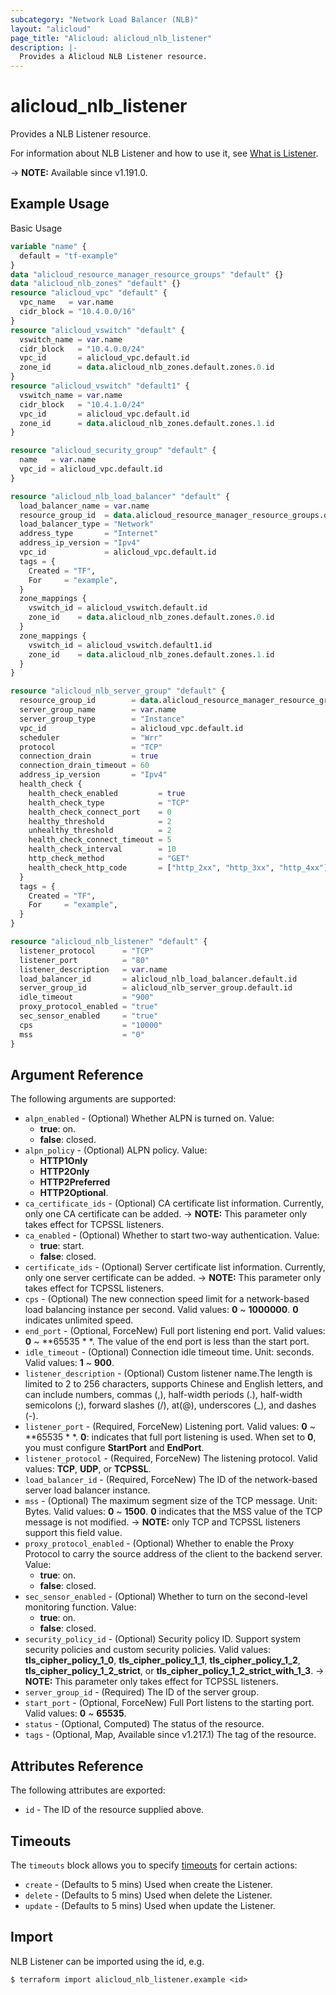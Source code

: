 ```yaml
---
subcategory: "Network Load Balancer (NLB)"
layout: "alicloud"
page_title: "Alicloud: alicloud_nlb_listener"
description: |-
  Provides a Alicloud NLB Listener resource.
---
```


# alicloud_nlb_listener

Provides a NLB Listener resource. 

For information about NLB Listener and how to use it, see [What is Listener](https://www.alibabacloud.com/help/en/server-load-balancer/latest/api-nlb-2022-04-30-createlistener).

-> **NOTE:** Available since v1.191.0.

## Example Usage

Basic Usage

```terraform
variable "name" {
  default = "tf-example"
}
data "alicloud_resource_manager_resource_groups" "default" {}
data "alicloud_nlb_zones" "default" {}
resource "alicloud_vpc" "default" {
  vpc_name   = var.name
  cidr_block = "10.4.0.0/16"
}
resource "alicloud_vswitch" "default" {
  vswitch_name = var.name
  cidr_block   = "10.4.0.0/24"
  vpc_id       = alicloud_vpc.default.id
  zone_id      = data.alicloud_nlb_zones.default.zones.0.id
}
resource "alicloud_vswitch" "default1" {
  vswitch_name = var.name
  cidr_block   = "10.4.1.0/24"
  vpc_id       = alicloud_vpc.default.id
  zone_id      = data.alicloud_nlb_zones.default.zones.1.id
}

resource "alicloud_security_group" "default" {
  name   = var.name
  vpc_id = alicloud_vpc.default.id
}

resource "alicloud_nlb_load_balancer" "default" {
  load_balancer_name = var.name
  resource_group_id  = data.alicloud_resource_manager_resource_groups.default.ids.0
  load_balancer_type = "Network"
  address_type       = "Internet"
  address_ip_version = "Ipv4"
  vpc_id             = alicloud_vpc.default.id
  tags = {
    Created = "TF",
    For     = "example",
  }
  zone_mappings {
    vswitch_id = alicloud_vswitch.default.id
    zone_id    = data.alicloud_nlb_zones.default.zones.0.id
  }
  zone_mappings {
    vswitch_id = alicloud_vswitch.default1.id
    zone_id    = data.alicloud_nlb_zones.default.zones.1.id
  }
}

resource "alicloud_nlb_server_group" "default" {
  resource_group_id        = data.alicloud_resource_manager_resource_groups.default.ids.0
  server_group_name        = var.name
  server_group_type        = "Instance"
  vpc_id                   = alicloud_vpc.default.id
  scheduler                = "Wrr"
  protocol                 = "TCP"
  connection_drain         = true
  connection_drain_timeout = 60
  address_ip_version       = "Ipv4"
  health_check {
    health_check_enabled         = true
    health_check_type            = "TCP"
    health_check_connect_port    = 0
    healthy_threshold            = 2
    unhealthy_threshold          = 2
    health_check_connect_timeout = 5
    health_check_interval        = 10
    http_check_method            = "GET"
    health_check_http_code       = ["http_2xx", "http_3xx", "http_4xx"]
  }
  tags = {
    Created = "TF",
    For     = "example",
  }
}

resource "alicloud_nlb_listener" "default" {
  listener_protocol      = "TCP"
  listener_port          = "80"
  listener_description   = var.name
  load_balancer_id       = alicloud_nlb_load_balancer.default.id
  server_group_id        = alicloud_nlb_server_group.default.id
  idle_timeout           = "900"
  proxy_protocol_enabled = "true"
  sec_sensor_enabled     = "true"
  cps                    = "10000"
  mss                    = "0"
}
```

## Argument Reference

The following arguments are supported:
* `alpn_enabled` - (Optional) Whether ALPN is turned on. Value:
  - **true**: on.
  - **false**: closed.
* `alpn_policy` - (Optional) ALPN policy. Value:
  - **HTTP1Only**
  - **HTTP2Only**
  - **HTTP2Preferred**
  - **HTTP2Optional**.
* `ca_certificate_ids` - (Optional) CA certificate list information. Currently, only one CA certificate can be added.
-> **NOTE:**  This parameter only takes effect for TCPSSL listeners.
* `ca_enabled` - (Optional) Whether to start two-way authentication. Value:
  - **true**: start.
  - **false**: closed.
* `certificate_ids` - (Optional) Server certificate list information. Currently, only one server certificate can be added.
-> **NOTE:**  This parameter only takes effect for TCPSSL listeners.
* `cps` - (Optional) The new connection speed limit for a network-based load balancing instance per second. Valid values: **0** ~ **1000000**. **0** indicates unlimited speed.
* `end_port` - (Optional, ForceNew) Full port listening end port. Valid values: **0** ~ **65535 * *. The value of the end port is less than the start port.
* `idle_timeout` - (Optional) Connection idle timeout time. Unit: seconds. Valid values: **1** ~ **900**.
* `listener_description` - (Optional) Custom listener name.The length is limited to 2 to 256 characters, supports Chinese and English letters, and can include numbers, commas (,), half-width periods (.), half-width semicolons (;), forward slashes (/), at(@), underscores (_), and dashes (-).
* `listener_port` - (Required, ForceNew) Listening port. Valid values: **0** ~ **65535 * *. **0**: indicates that full port listening is used. When set to **0**, you must configure **StartPort** and **EndPort**.
* `listener_protocol` - (Required, ForceNew) The listening protocol. Valid values: **TCP**, **UDP**, or **TCPSSL**.
* `load_balancer_id` - (Required, ForceNew) The ID of the network-based server load balancer instance.
* `mss` - (Optional) The maximum segment size of the TCP message. Unit: Bytes. Valid values: **0** ~ **1500**. **0** indicates that the MSS value of the TCP message is not modified.
-> **NOTE:**  only TCP and TCPSSL listeners support this field value.
* `proxy_protocol_enabled` - (Optional) Whether to enable the Proxy Protocol to carry the source address of the client to the backend server. Value:
  - **true**: on.
  - **false**: closed.
* `sec_sensor_enabled` - (Optional) Whether to turn on the second-level monitoring function. Value:
  - **true**: on.
  - **false**: closed.
* `security_policy_id` - (Optional) Security policy ID. Support system security policies and custom security policies. Valid values: **tls_cipher_policy_1_0**, **tls_cipher_policy_1_1**, **tls_cipher_policy_1_2**, **tls_cipher_policy_1_2_strict**, or **tls_cipher_policy_1_2_strict_with_1_3**.
-> **NOTE:**  This parameter only takes effect for TCPSSL listeners.
* `server_group_id` - (Required) The ID of the server group.
* `start_port` - (Optional, ForceNew) Full Port listens to the starting port. Valid values: **0** ~ **65535**.
* `status` - (Optional, Computed) The status of the resource.
* `tags` - (Optional, Map, Available since v1.217.1) The tag of the resource.

## Attributes Reference

The following attributes are exported:
* `id` - The ID of the resource supplied above.

## Timeouts

The `timeouts` block allows you to specify [timeouts](https://www.terraform.io/docs/configuration-0-11/resources.html#timeouts) for certain actions:
* `create` - (Defaults to 5 mins) Used when create the Listener.
* `delete` - (Defaults to 5 mins) Used when delete the Listener.
* `update` - (Defaults to 5 mins) Used when update the Listener.

## Import

NLB Listener can be imported using the id, e.g.

```shell
$ terraform import alicloud_nlb_listener.example <id>
```